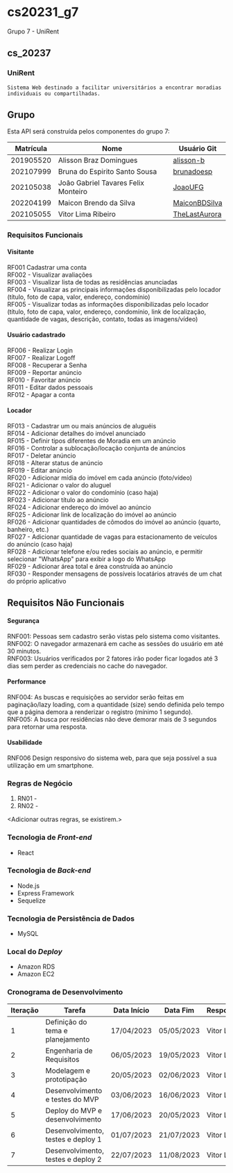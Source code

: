 # cs20231_g7
Grupo 7 - UniRent
## cs_20237

  ### UniRent
    Sistema Web destinado a facilitar universitários a encontrar moradias individuais ou compartilhadas.  
  

## Grupo
Esta API será construída pelos componentes do grupo 7:

|Matrícula|Nome|Usuário Git|
|---|---|---|
|201905520|Alisson Braz Domingues|[alisson-b](https://github.com/alisson-b)|
|202107999|Bruna do Espirito Santo Sousa|[brunadoesp](https://github.com/brunadoesp)|
|202105038|João Gabriel Tavares Felix Monteiro|[JoaoUFG](https://github.com/JoaoUFG)|
|202204199|Maicon Brendo da Silva|[MaiconBDSilva](https://github.com/MaiconBDSilva)|
|202105055|Vitor Lima Ribeiro|[TheLastAurora](https://github.com/TheLastAurora)|

### Requisitos Funcionais
#### Visitante

RF001 Cadastrar uma conta<br>
RF002 - Visualizar avaliações<br>
RF003 - Visualizar lista de todas as residências anunciadas<br>
RF004 - Visualizar as principais informações disponibilizadas pelo locador (título, foto de capa, valor, endereço, condomínio)<br>
RF005 - Visualizar todas as informações disponibilizadas pelo locador (título, foto de capa, valor, endereço, condomínio, link de localização, quantidade de vagas, descrição, contato, todas as imagens/vídeo) <br>

#### Usuário cadastrado
RF006 - Realizar Login<br>
RF007 - Realizar Logoff<br>
RF008 - Recuperar a Senha<br>
RF009 - Reportar anúncio<br>
RF010 - Favoritar anúncio<br>
RF011 - Editar dados pessoais<br>
RF012 - Apagar a conta<br>

#### Locador
RF013 - Cadastrar um ou mais anúncios de aluguéis<br>
RF014 - Adicionar detalhes do imóvel anunciado<br>
RF015 - Definir tipos diferentes de Moradia em um anúncio<br>
RF016 - Controlar a sublocação/locação conjunta de anúncios<br>
RF017 - Deletar anúncio<br>
RF018 - Alterar status de anúncio<br>
RF019 - Editar anúncio<br>
RF020 - Adicionar mídia do imóvel em cada anúncio (foto/vídeo)<br>
RF021 - Adicionar o valor do aluguel<br>
RF022 - Adicionar o valor do condomínio (caso haja)<br>
RF023 - Adicionar título ao anúncio<br>
RF024 - Adicionar endereço do imóvel ao anúncio<br>
RF025 - Adicionar link de localização do imóvel ao anúncio<br>
RF026 - Adicionar quantidades de cômodos do imóvel ao anúncio (quarto, banheiro, etc.)<br>
RF027 - Adicionar quantidade de vagas para estacionamento de veículos do anúncio (caso haja)<br>
RF028 - Adicionar telefone e/ou redes sociais ao anúncio, e permitir selecionar "WhatsApp" para exibir a logo do WhatsApp<br>
RF029 - Adicionar área total e área construída ao anúncio<br>
RF030 - Responder mensagens de possíveis locatários através de um chat do próprio aplicativo<br>



## Requisitos Não Funcionais
#### Segurança
RNF001: Pessoas sem cadastro serão vistas pelo sistema como visitantes.<br>
RNF002: O navegador armazenará em cache as sessões do usuário em até 30 minutos.<br>
RNF003: Usuários verificados por 2 fatores irão poder ficar logados até 3 dias sem perder as credenciais no cache do navegador.<br>

#### Performance
RNF004: As buscas e requisições ao servidor serão feitas em paginação/lazy loading, com a quantidade (size) sendo definida pelo tempo que a página demora a renderizar o registro (mínimo 1 segundo).<br>
RNF005: A busca por residências não deve demorar mais de 3 segundos para retornar uma resposta.<br>

#### Usabilidade
RNF006 Design responsivo do sistema web, para que seja possível a sua utilização em um smartphone.<br>


### Regras de Negócio
1. RN01 - <descrever>
2. RN02 - <descrever>

<Adicionar outras regras, se existirem.>

### Tecnologia de _Front-end_
  - React 

### Tecnologia de _Back-end_
  - Node.js
  - Express Framework
  - Sequelize

### Tecnologia de Persistência de Dados
  - MySQL 
  
### Local do _Deploy_
  - Amazon RDS
  - Amazon EC2

### Cronograma de Desenvolvimento

|Iteração|Tarefa|Data Início|Data Fim|Responsável|Situação|
|---|---|---|---|---|---|
|1|Definição do tema e planejamento|17/04/2023|05/05/2023|Vitor Lima|CONCLUÍDO|
|2|Engenharia de Requisitos|06/05/2023|19/05/2023|Vitor Lima|EM ANDAMENTO|
|3|Modelagem e prototipação|20/05/2023|02/06/2023|Vitor Lima|Programada|
|4|Desenvolvimento e testes do MVP|03/06/2023|16/06/2023|Vitor Lima|Programada|
|5|Deploy do MVP e desenvolvimento|17/06/2023|20/05/2023|Vitor Lima|Programada|
|6|Desenvolvimento, testes e deploy 1|01/07/2023|21/07/2023|Vitor Lima|Programada| 
|7|Desenvolvimento, testes e deploy 2|22/07/2023|11/08/2023|Vitor Lima|Programada|

